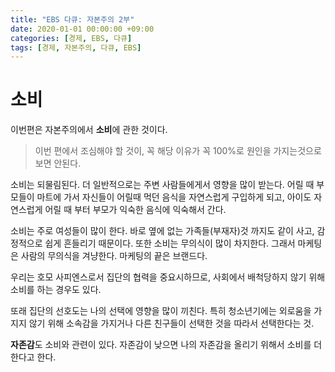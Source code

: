 ```yaml
---
title: "EBS 다큐: 자본주의 2부"
date: 2020-01-01 00:00:00 +09:00
categories: [경제, EBS, 다큐]
tags: [경제, 자본주의, 다큐, EBS]
---
```


# 소비
이번편은 자본주의에서 **소비**에 관한 것이다.

> 이번 편에서 조심해야 할 것이, 꼭 해당 이유가 꼭 100%로 원인을 가지는것으로 보면 안된다.

소비는 되물림된다. 더 일반적으로는 주변 사람들에게서 영향을 많이 받는다. 어릴 때 부모들이 마트에 가서 자신들이 어릴때 먹던 음식을 자연스럽게 구입하게 되고, 아이도 자연스럽게 어릴 때 부터 부모가 익숙한 음식에 익숙해서 간다.

소비는 주로 여성들이 많이 한다. 바로 옆에 없는 가족들(부재자)것 까지도 같이 사고, 감정적으로 쉽게 흔들리기 때문이다. 또한 소비는 무의식이 많이 차지한다. 그래서 마케팅은 사람의 무의식을 겨냥한다. 마케팅의 끝은 브랜드다.

우리는 호모 사피엔스로서 집단의 협력을 중요시하므로, 사회에서 배척당하지 않기 위해 소비를 하는 경우도 있다.

또래 집단의 선호도는 나의 선택에 영향을 많이 끼친다. 특히 청소년기에는 외로움을 가지지 않기 위해 소속감을 가지거나 다른 친구들이 선택한 것을 따라서 선택한다는 것.

**자존감**도 소비와 관련이 있다. 자존감이 낮으면 나의 자존감을 올리기 위해서 소비를 더한다고 한다.